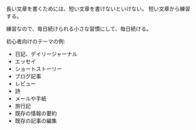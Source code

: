 長い文章を書くためには、短い文章を書けないといけない。
短い文章から練習する。

練習なので、毎日続けられる小さな習慣にして、毎日続ける。

初心者向けのテーマの例:

- 日記、デイリージャーナル
- エッセイ
- ショートストーリー
- ブログ記事
- レビュー
- 詩
- メールや手紙
- 旅行記
- 既存の情報の要約
- 既存の記事の編集
